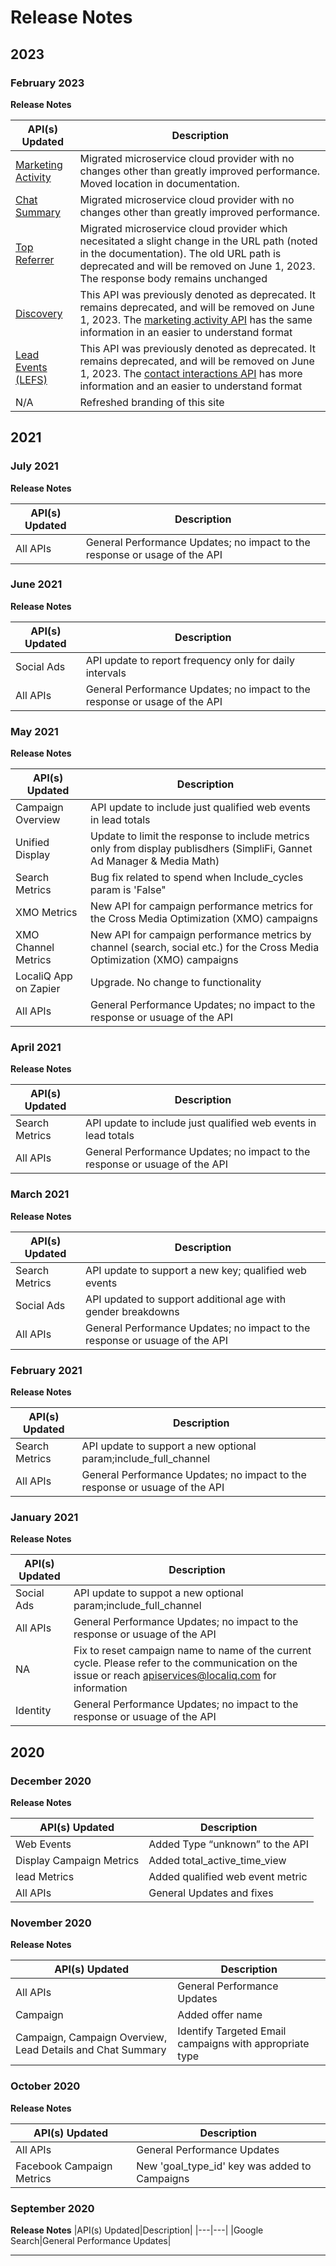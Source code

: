 # Release Notes

## 2023
### February 2023
**Release Notes**

|API(s) Updated|Description|
|---|---|
|[Marketing Activity](#marketing_activity)|Migrated microservice cloud provider with no changes other than greatly improved performance.  Moved location in documentation. |
|[Chat Summary](#chat_summary) |Migrated microservice cloud provider with no changes other than greatly improved performance.|
|[Top Referrer](#top_referrer)|Migrated microservice cloud provider which necesitated a slight change in the URL path (noted in the documentation).  The old URL path is deprecated and will be removed on June 1, 2023.  The response body remains unchanged|
|[Discovery](#deprecated-apis-discovery)|This API was previously denoted as deprecated.  It remains deprecated, and will be removed on June 1, 2023.  The [marketing activity API](#marketing_activity) has the same information in an easier to understand format |
|[Lead Events (LEFS)](#deprecated-apis-lead-events) |This API was previously denoted as deprecated.  It remains deprecated, and will be removed on June 1, 2023.  The [contact interactions API](#lead-info-apis-webhooks-contacts-lead-apis-contact-interactions-leads) has more information and an easier to understand format |
|N/A|Refreshed branding of this site|

## 2021
### July 2021
**Release Notes**

|API(s) Updated|Description|
|---|---|
|All APIs|General Performance Updates; no impact to the response or usage of the API|


### June 2021
**Release Notes**

|API(s) Updated|Description|
|---|---|
|Social Ads|API update to report frequency only for daily intervals| 
|All APIs|General Performance Updates; no impact to the response or usage of the API|

### May 2021
**Release Notes**

|API(s) Updated|Description|
|---|---|
|Campaign Overview|API update to include just qualified web events in lead totals|
|Unified Display| Update to limit the response to include metrics only from display publisdhers (SimpliFi, Gannet Ad Manager & Media Math)|
|Search Metrics| Bug fix related to spend when Include_cycles param is 'False"|
|XMO Metrics|New API for campaign performance metrics for the Cross Media Optimization (XMO) campaigns |
|XMO Channel Metrics|New API for campaign performance metrics by channel (search, social etc.) for the Cross Media Optimization (XMO) campaigns |
|LocaliQ App on Zapier|Upgrade. No change to functionality |
|All APIs|General Performance Updates; no impact to the response or usuage of the API|

### April 2021
**Release Notes**

|API(s) Updated|Description|
|---|---|
|Search Metrics|API update to include just qualified web events in lead totals|
|All APIs|General Performance Updates; no impact to the response or usuage of the API|

### March 2021
**Release Notes**

|API(s) Updated|Description|
|---|---|
|Search Metrics|API update to support a new key; qualified web events|
|Social Ads|API updated to support additional age with gender breakdowns |
All APIs|General Performance Updates; no impact to the response or usuage of the API|

### February 2021
**Release Notes**

|API(s) Updated|Description|
|---|---|
|Search Metrics|API update to support a new optional param;include_full_channel|
|All APIs|General Performance Updates; no impact to the response or usuage of the API|

### January 2021
**Release Notes**

|API(s) Updated|Description|
|---|---|
|Social Ads|API update to suppot a new optional param;include_full_channel|
|All APIs|General Performance Updates; no impact to the response or usuage of the API|
|NA|Fix to reset campaign name to name of the current cycle. Please refer to the communication on the issue or reach apiservices@localiq.com for information|
|Identity|General Performance Updates; no impact to the response or usuage of the API|

## 2020
### December 2020
**Release Notes**

|API(s) Updated|Description|
|---|---|
|Web Events|Added Type “unknown” to the API|
|Display Campaign Metrics|Added total_active_time_view|
|lead Metrics|Added qualified web event metric|
|All APIs|General Updates and fixes|

### November 2020
**Release Notes**

|API(s) Updated|Description|
|---|---|
|All APIs|General Performance Updates|
|Campaign|Added offer name|
|Campaign, Campaign Overview, Lead Details and Chat Summary|Identify Targeted Email campaigns with appropriate type|
### October 2020
**Release Notes**

|API(s) Updated|Description|
|---|---|
|All APIs|General Performance Updates|
|Facebook Campaign Metrics|New 'goal_type_id' key was added to Campaigns|
### September 2020

**Release Notes**
|API(s) Updated|Description|
|---|---|
|Google Search|General Performance Updates|

---
